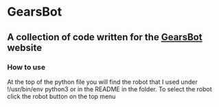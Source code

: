 # GearsBot

## A collection of code written for the [GearsBot]("https://gears.aposteriori.com.sg/") website

### How to use

At the top of the python file you will find the robot that I used under !/usr/bin/env python3 or in the README in the folder. To select the robot click the robot button on the top menu
